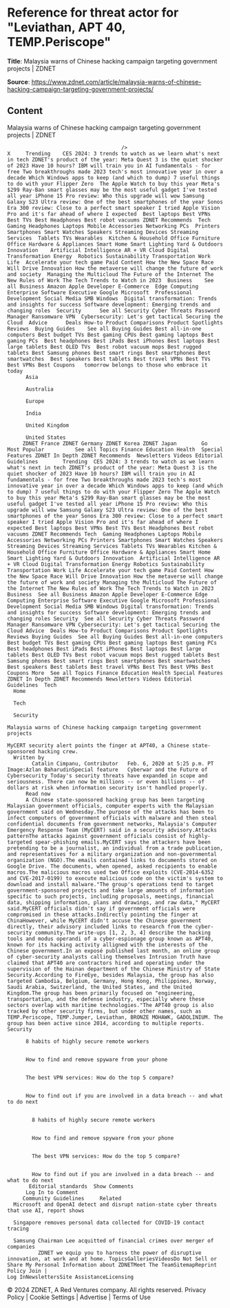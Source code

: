 # Reference for threat actor for "Leviathan, APT 40, TEMP.Periscope"

**Title**: Malaysia warns of Chinese hacking campaign targeting government projects | ZDNET

**Source**: https://www.zdnet.com/article/malaysia-warns-of-chinese-hacking-campaign-targeting-government-projects/

## Content




Malaysia warns of Chinese hacking campaign targeting government projects | ZDNET


                                         />                                                                                                                                                                                                     X     Trending    CES 2024: 3 trends to watch as we learn what's next in tech ZDNET's product of the year: Meta Quest 3 is the quiet shocker of 2023 Have 10 hours? IBM will train you in AI fundamentals - for free Two breakthroughs made 2023 tech's most innovative year in over a decade Which Windows apps to keep (and which to dump) 7 useful things to do with your Flipper Zero  The Apple Watch to buy this year Meta's $299 Ray-Ban smart glasses may be the most useful gadget I've tested all year iPhone 15 Pro review: Who this upgrade will wow Samsung Galaxy S23 Ultra review: One of the best smartphones of the year Sonos Era 300 review: Close to a perfect smart speaker I tried Apple Vision Pro and it's far ahead of where I expected  Best laptops Best VPNs Best TVs Best Headphones Best robot vacuums ZDNET Recommends  Tech    Gaming Headphones Laptops Mobile Accessories Networking PCs  Printers Smartphones Smart Watches Speakers Streaming Devices Streaming Services  Tablets TVs Wearables  Kitchen & Household Office Furniture Office Hardware & Appliances Smart Home Smart Lighting Yard & Outdoors  Innovation    Artificial Intelligence AR + VR Cloud Digital Transformation Energy  Robotics Sustainability Transportation Work Life  Accelerate your tech game Paid Content How the New Space Race Will Drive Innovation How the metaverse will change the future of work and society  Managing the Multicloud The Future of the Internet The New Rules of Work The Tech Trends to Watch in 2023  Business    See all Business Amazon Apple Developer E-Commerce  Edge Computing Enterprise Software Executive Google Microsoft  Professional Development Social Media SMB Windows  Digital transformation: Trends and insights for success Software development: Emerging trends and changing roles  Security      See all Security Cyber Threats Password Manager Ransomware VPN  Cybersecurity: Let's get tactical Securing the Cloud  Advice      Deals How-to Product Comparisons Product Spotlights Reviews  Buying Guides    See all Buying Guides Best all-in-one computers Best budget TVs Best gaming CPUs Best gaming laptops Best gaming PCs  Best headphones Best iPads Best iPhones Best laptops Best large tablets Best OLED TVs  Best robot vacuum mops Best rugged tablets Best Samsung phones Best smart rings Best smartphones Best smartwatches  Best speakers Best tablets Best travel VPNs Best TVs Best VPNs Best Coupons   tomorrow belongs to those who embrace it today       
          Asia
        
          Australia
        
          Europe
        
          India
        
          United Kingdom
        
          United States
         ZDNET France ZDNET Germany ZDNET Korea ZDNET Japan        Go  Most Popular          See all Topics Finance Education Health  Special Features ZDNET In Depth ZDNET Recommends  Newsletters Videos Editorial Guidelines        Trending  CES 2024: 3 trends to watch as we learn what's next in tech ZDNET's product of the year: Meta Quest 3 is the quiet shocker of 2023 Have 10 hours? IBM will train you in AI fundamentals - for free Two breakthroughs made 2023 tech's most innovative year in over a decade Which Windows apps to keep (and which to dump) 7 useful things to do with your Flipper Zero The Apple Watch to buy this year Meta's $299 Ray-Ban smart glasses may be the most useful gadget I've tested all year iPhone 15 Pro review: Who this upgrade will wow Samsung Galaxy S23 Ultra review: One of the best smartphones of the year Sonos Era 300 review: Close to a perfect smart speaker I tried Apple Vision Pro and it's far ahead of where I expected Best laptops Best VPNs Best TVs Best Headphones Best robot vacuums ZDNET Recommends Tech  Gaming Headphones Laptops Mobile Accessories Networking PCs Printers Smartphones Smart Watches Speakers Streaming Devices Streaming Services Tablets TVs Wearables Kitchen & Household Office Furniture Office Hardware & Appliances Smart Home Smart Lighting Yard & Outdoors Innovation  Artificial Intelligence AR + VR Cloud Digital Transformation Energy Robotics Sustainability Transportation Work Life Accelerate your tech game Paid Content How the New Space Race Will Drive Innovation How the metaverse will change the future of work and society Managing the Multicloud The Future of the Internet The New Rules of Work The Tech Trends to Watch in 2023 Business  See all Business Amazon Apple Developer E-Commerce Edge Computing Enterprise Software Executive Google Microsoft Professional Development Social Media SMB Windows Digital transformation: Trends and insights for success Software development: Emerging trends and changing roles Security  See all Security Cyber Threats Password Manager Ransomware VPN Cybersecurity: Let's get tactical Securing the Cloud Advice  Deals How-to Product Comparisons Product Spotlights Reviews Buying Guides  See all Buying Guides Best all-in-one computers Best budget TVs Best gaming CPUs Best gaming laptops Best gaming PCs Best headphones Best iPads Best iPhones Best laptops Best large tablets Best OLED TVs Best robot vacuum mops Best rugged tablets Best Samsung phones Best smart rings Best smartphones Best smartwatches Best speakers Best tablets Best travel VPNs Best TVs Best VPNs Best Coupons More  See all Topics Finance Education Health Special Features ZDNET In Depth ZDNET Recommends Newsletters Videos Editorial Guidelines  Tech     
      Home
    
      Tech
    
      Security
      
    Malaysia warns of Chinese hacking campaign targeting government projects
   
    MyCERT security alert points the finger at APT40, a Chinese state-sponsored hacking crew.
      Written by 
            Catalin Cimpanu, Contributor   Feb. 6, 2020 at 5:25 p.m. PT                           Image:Azlan BaharudinSpecial feature   Cyberwar and the Future of Cybersecurity Today's security threats have expanded in scope and seriousness. There can now be millions -- or even billions -- of dollars at risk when information security isn't handled properly. 
          Read now
          A Chinese state-sponsored hacking group has been targeting Malaysian government officials, computer experts with the Malaysian government said on Wednesday.The purpose of the attacks has been to infect computers of government officials with malware and then steal confidential documents from government networks, Malaysia's Computer Emergency Response Team (MyCERT) said in a security advisory.Attacks patternThe attacks against government officials consist of highly-targeted spear-phishing emails.MyCERT says the attackers have been pretending to be a journalist, an individual from a trade publication, and representatives for a military organization and non-governmental organization (NGO).The emails contained links to documents stored on Google Drive. The documents, when opened, asked recipients to enable macros.The malicious macros used two Office exploits (CVE-2014-6352 and CVE-2017-0199) to execute malicious code on the victim's system to download and install malware."The group's operations tend to target government-sponsored projects and take large amounts of information specific to such projects, including proposals, meetings, financial data, shipping information, plans and drawings, and raw data," MyCERT said.MyCERT officials didn't say if government officials were compromised in these attacks.Indirectly pointing the finger at ChinaHowever, while MyCERT didn't accuse the Chinese government directly, their advisory included links to research from the cyber-security community.The write-ups [1, 2, 3, 4] describe the hacking tools and modus operandi of a cyber-espionage group known as APT40, known for its hacking activity alligned with the interests of the Chinese government.In an exposé published last month, an online group of cyber-security analysts calling themselves Intrusion Truth have claimed that APT40 are contractors hired and operating under the supervision of the Hainan department of the Chinese Ministry of State Security.According to FireEye, besides Malaysia, the group has also targeted Cambodia, Belgium, Germany, Hong Kong, Philippines, Norway, Saudi Arabia, Switzerland, the United States, and the United Kingdom.The group has been primarily focused on "engineering, transportation, and the defense industry, especially where these sectors overlap with maritime technologies."The APT40 group is also tracked by other security firms, but under other names, such as TEMP.Periscope, TEMP.Jumper, Leviathan, BRONZE MOHAWK, GADOLINIUM. The group has been active since 2014, according to multiple reports. Security    

          8 habits of highly secure remote workers
         

          How to find and remove spyware from your phone
         

          The best VPN services: How do the top 5 compare?
         

          How to find out if you are involved in a data breach -- and what to do next
            

            8 habits of highly secure remote workers
           

            How to find and remove spyware from your phone
           

            The best VPN services: How do the top 5 compare?
           

            How to find out if you are involved in a data breach -- and what to do next
           Editorial standards  Show Comments  
          Log In to Comment
         Community Guidelines     Related   
      Microsoft and OpenAI detect and disrupt nation-state cyber threats that use AI, report shows
      
      Singapore removes personal data collected for COVID-19 contact tracing
      
      Samsung Chairman Lee acquitted of financial crimes over merger of companies
              ZDNET we equip you to harness the power of disruptive innovation, at work and at home. TopicsGalleriesVideosDo Not Sell or Share My Personal Information about ZDNETMeet The TeamSitemapReprint Policy Join |
    Log InNewslettersSite AssistanceLicensing     
  © 2024 ZDNET, A Red Ventures company. All rights reserved.
 Privacy Policy |
  Cookie Settings |
  Advertise |
  Terms of Use 


